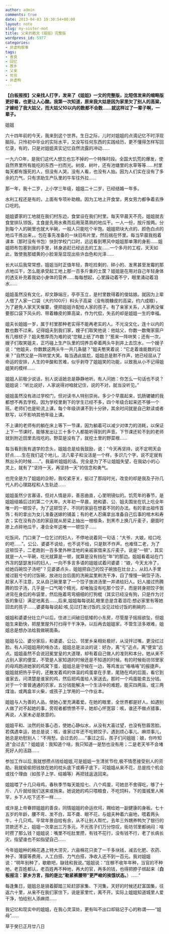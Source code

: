 ```yaml
---
author: admin
comments: true
date: 2013-04-03 19:30:54+00:00
layout: note
slug: my-sister-mot
title: 父亲的散文《姐姐》完整版
wordpress_id: 5977
categories:
- 非虚构叙事
tags:
- 善良
- 回忆
- 故乡
- 父亲
- 贫穷
- 非虚构
---
```


**【白板报按】父亲找人打字，发来了《姐姐》一文的完整版，比短信发来的缩略版更好看，也更让人心酸。我第一次知道，原来我大姑是因为家里欠了别人的高粱，才嫁给了我大姑父，而大姑父10以内的数都不会数……就这样过了一辈子啊，一辈子。**

姐姐

六十四年前的今天，我来到这个世界。生日之际，儿时对姐姐的点滴记忆不时浮现脑际。只怜初中毕业的实际水平，又没写任何东西的实践经历，更不懂得怎样写回忆录，有的，只是对姐姐真实记忆自然流露的冲动……

一九六○年，是我们这代人想忘也忘不掉的一个特殊时段。全国大饥荒的爆发，使自然界里所有能吃的东西一扫而光。树皮、树叶，还有池塘里的水草等等……村里每天都有饿死的人，但没有人哭，没有人看，也没有人抬。因为人们实在没有了多余的力气，只有求助生产队里的牛车往外拉……

那一年，我十二岁，上小学三年级，姐姐二十二岁，已经结婚一年多。

水利工程还是有的，上面有专项补助粮。因为工地上开食堂，男女劳力都争着去挣口吃的。

姐姐婆家的工地就在我们村东边，食堂设在我们村里。每天早晨天不亮，姐姐就去食堂排队领饭。主食是先用水煮而后用笼蒸熟的地瓜干。一人一份，按斤按两。分到每个人的碗里也就大半碗，一般人只能吃个半饱。姐姐把块大点的、颜色白点的地瓜干拣出来，。包在事先准备的一块旧布片里，然后揣在怀里。每当早晨我抱着课本（那时没有书包）快到学校门口时，远远看到寒风中姐姐那单薄的身影……姐姐把布包塞到我的手里，转身追赶已经远去的工友……一个多月的工程，天天如此，致使我那蜡黄的小脸渐渐显现出些许血色和光泽……

长大以后我常常想，姐姐当时正值年轻，靠吃捡剩的、碎小的、发黑甚至发霉的那点地瓜干，怎么能承受起工地上那一百多斤重的土筐？姐姐是在用对自己年轻身体的透支补充着我幼小身体的营养……每每想起，心里躁动着不宁，眼里涌动着泪水……

姐姐虽然没有文化，却文静端庄，亭亭玉立，是村里数得着的俊姑娘。就因为上辈人借了人家一口袋（大约100斤）料头子高粱（没有脱糠皮的高粱，约六成粮），为了避免人家天天催要，便把姐姐许配给人家的孩子。有了亲家关系，人家再没催要那口袋下风头的、带着糠皮的箅高粱，作为代偿，失去的却是姐姐一生的幸福。

姐夫长姐姐一岁，属于村里那种老实得不能再老实的人。不光没文化，连十以内的数也数不过来。记得姐夫到我们家，嫂子们取笑他说：他姑父，你数一数俺家窗户有几根棂子？姐夫憨厚而为难的说“您糊上纸了咋数？”惹来一阵哄笑；还有一次，嫂子们取笑姐夫，正巧碰上生产队里的饲养员牵着两头牛到井上去饮水，一个嫂子说：“他姐夫，你数数这两头牛一共几条腿？”姐夫憨笑着说：“它走着谁能数的过来？”自然又是一阵哄堂大笑。每当遇此尴尬，姐姐总是默不作声，她已经屈从了命运的安排，人生的辛酸和苦难，似乎剥夺了姐姐笑的功能，以致我从小不记得姐姐笑的模样……

姐姐人前极少说话，别人说话她总是静静地听。有人问她：你怎么一句话也不说？姐姐说：“听比说好，人家说得对咱就记住，说的不对，就当没听见。”

姐姐虽然没有进过学校门，但对读书人特别崇尚。多少个早晨起来，饥肠辘辘的我都想不再去学校。因为学校里剩下的学生已经不多，四个年级合起来还不够一个班。老师们也是轮流上课。每个年级讲课不到十分钟，其余时间就是自己默读或者默写，以不影响其他年级上课。

不上课的老师有的躺在床上等下一节课，因为躺着可以减少对体力的消耗，以保证上下一节课时，能够发出让三十多个人都能听得到的声音。下节课还轮不到的老师就到附近田里去找吃的。野菜是没有了，就挖土里的野菜根……

每当看到我有退学的念头，姐姐总是给我鼓励，说：“今天再坚持，说不定明天会好点……生在我们这个地儿，活八辈子和没活是一个样，多识几个字，说不定就有熬出头的时候……”。我最听姐姐的话。完全是为了不让姐姐失望，在我幼小的心灵上，就有了“坚持一天，再坚持一天”的信念和勇气。

也完全是为了姐姐的企盼，我咬紧牙关，挺过了那段时光，改变的却是我及子孙几代人的心理路程和人生轨迹……

姐姐虽然少言寡语，但对人情是非，善恶曲直，心里明镜似的。饥荒年的春节，是姐姐结婚后过的第二个大年。大年初一早晨，她和婆、公、姐夫围坐在炕上吃全年唯一的一顿饺子。为了这顿饺子，不同的家庭在想着不同的办法。有的拿出祖传首饰；有的拿出为女儿准备送嫁的铺盖；有的老人忍痛拿出准备自己后事的棺木和寿衣；实在没有办法的家庭就从房梁上抽出一根檩条，到黑市上换几斤麦子，磨面时掺上点碎地瓜干，凑合全年这唯一一顿饺子……

吃饭间，门口来了一位乞讨的妇人，不停地说着同一句话：“大爷、大娘，给口吃的吧……”。公公、婆婆不说给，也不说不给，只是默不作声。也难怪二老，为了这顿饺子，二老跑到一百多里外种洼地的亲戚家借来五斤麦子。说是“一顿”，其实就是一人一平碗，吃光就算是一顿，就算是没有挡在“年”的那边。姐姐看着站在门外冻的瑟瑟发抖的妇人，一向不多言多语的姐姐试着问婆婆：“娘，今天太冷了，给她舀碗饺子汤吧”？见婆婆点头，姐姐把自己的饺子碗放在灶台上，从妇人手里接过脏兮兮的讨饭碗，放进灶台后面的洗碗盆里刷洗干净，舀了慢慢一碗饺子汤，趁家人不注意，又从自己碗里拿了一个饺子放进汤里一并递给妇人。妇人接过热腾腾的饺子汤，几乎是一口气喝个精光，却唯独没有吃那个饺子，而是转身把饺子倒进背在身后的布袋里，然后拖着弯弯细细的打狗棍（其实已经没有狗，只是作为讨饭的象征）满足地离去……,后来,姐姐每每说起,眼里总是含着泪花:想必家里有等她回去的孩子……,婆婆每每说起:咳,见过打发讨饭的,没见过给讨饭的刷碗的……

姐姐和婆婆分灶立户以后，住进三间破旧低矮的小东房，尽管屋子摇摇欲坠，但姐姐生来勤快，把屋里屋外打扫得干干净净。以后再去姐姐家，不管生活多艰难，姐姐总是想办法给我做碗面条。

姐姐与公、婆分家后，和婆婆、公公、邻里乡亲相处极好，从没拌过嘴，更没红过脸。有人问姐姐用的啥办法，姐姐总是淡淡的说：好办，离“亏”近点，离“便宜”远点。姐姐虽然不会说冠冕堂皇的大道理，却有着自己做人的准则和本分。她从来不占别人家的便宜，不管是人家知道的时候还是不知道的时候。有的时候街坊邻里家的母鸡跑进她家的鸡窝下蛋，姐姐总是守候在一边，等鸡发出“咯咯咯”的报捷声，姐姐就把热乎乎的，还散发着鸡的体温的鸡蛋拿在手里，尾随在鸡的后面，看它到谁家去，问清楚是谁家的鸡，然后把鸡蛋给人家送去。那时一个鸡蛋能卖五分钱。对于一个普普通通的农家，五分钱能解决一个生活中的难题，能买四两盐，或三两煤油，或两盒半火柴，或孩子上学用的一个作业本。

姐姐与人为善的人品，使她心里充满着爱。在她的眼里，全世界都是好人。如遇别人做了对不起她的事，旁观者都愤愤不平，她却心怀宽容：咳，谁还不做点错事，再说，人家未必是故意的。

姐姐平和、淡然的处事心态，使她心静似水，从没有大喜过望，也没有愁眉苦脸。若偶遇幸运，她总是说：咳，谁家过年还不吃顿饺子。遇到烦心事儿、麻烦事儿，她总是劝慰别人：“不用愁，会过去的……”事过之后，孩子们问姐姐：娘，你咋知道“会过去”？姐姐说：我知道个啥，我只知道一是愁也没有用；二是老天爷不会堵死好人的活路……

参加工作以后,我就想攒点钱给姐姐,可是姐姐一生清贫节俭,极不情愿接受别人的资助。我就偷偷把钱放在她的枕头底下或褥子底下，可姐姐从来不花，总是找个机会或找个理由（如孩子上学、结婚等）再把钱返送回来。

姐姐喂了十几只母鸡，春秋季节每天能拾七、八个鸡蛋，可她总不舍得吃，够了十斤、八斤就给我们送来或捎来。她说她的鸡只喂粮食，不吃饲料，下的蛋城里人稀罕，乡下人吃下还不一样……

或许是上帝眷顾姐姐的善良，同情姐姐的命运坎坷，赐给她一副健康的身板。七十五岁的年龄，腰不弯、发不白，耳不聋、眼不花，与姐夫种着六亩地，喂着两头牛，十几只鸡，平常年景自给有余，从不让别人帮忙。去年三外甥养鸭欠了银行的贷款还不上，姐姐一次拿出三万多元，不光孩子们万分惊叹，街坊邻里都纳闷：啥时攒了那么钱？姐姐说：嘴里不吃肚里攒，有钱不花行，没有钱不行，老了长病长灾，指望谁也不如指望自己……

今年姐姐种的棉花遇上特大涝灾，六亩棉花只卖了一千多块钱，减去化肥、农药、种子、薄膜等费用，人工白搭、力气白搭，净收入还不到一百元。我对姐姐说：“明年别种了，歇歇吧，缺钱和我说。”姐姐说：“庄稼不收年年种，当官的不种地，老百姓都认，老百姓再不种地，再大的官，再多的钱，也得把脖子绑起来（**白板报注：家乡方言，指的是比“勒紧裤腰带”更严峻的挨饿状态。**）……”

每逢集日，姐姐总是骑着脚踏三轮赶邵家集、下河集，天好的时候还赶富国集，往返六十里，从来不在我们家住下，说是家里忙，离不开。实际上姐姐知道城里人爱干净，怕给别人添麻烦……

我记忆和现实中的姐姐，在我心灵深处，更有叫不出口却铭记于心的称谓——“姐母”……

草于癸巳正月廿八日
